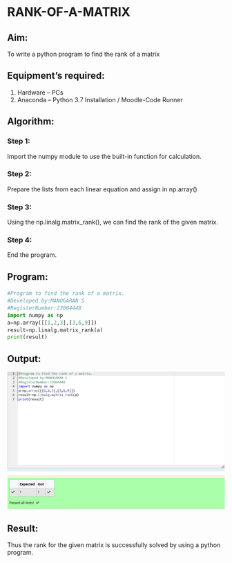 # RANK-OF-A-MATRIX
## Aim:
To write a python program to find the rank of a matrix
## Equipment’s required:
1. 	Hardware – PCs
2. 	Anaconda – Python 3.7 Installation / Moodle-Code Runner
## Algorithm:
### Step 1: 
Import the numpy module to use the built-in function for calculation.
### Step 2: 
Prepare the lists from each linear equation and assign in np.array() 
### Step 3: 
Using the np.linalg.matrix_rank(), we can find the rank of the given matrix.
### Step 4: 
End the program. 
## Program:
```python
#Program to find the rank of a matrix.
#Developed by:MANOGARAN S
#RegisterNumber:23004448
import numpy as np
a=np.array([[1,2,3],[3,6,9]])
result=np.linalg.matrix_rank(a)
print(result)
```
## Output:
![output](/rank.png)
## Result:
Thus the rank for the given matrix is successfully solved by  using a python program.

